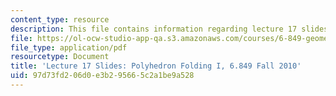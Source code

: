 ```yaml
---
content_type: resource
description: This file contains information regarding lecture 17 slides.
file: https://ol-ocw-studio-app-qa.s3.amazonaws.com/courses/6-849-geometric-folding-algorithms-linkages-origami-polyhedra-fall-2012/97d73fd206d0e3b295665c2a1be9a528_MIT6_849F12_slidesL17.pdf
file_type: application/pdf
resourcetype: Document
title: 'Lecture 17 Slides: Polyhedron Folding I, 6.849 Fall 2010'
uid: 97d73fd2-06d0-e3b2-9566-5c2a1be9a528
---
```

